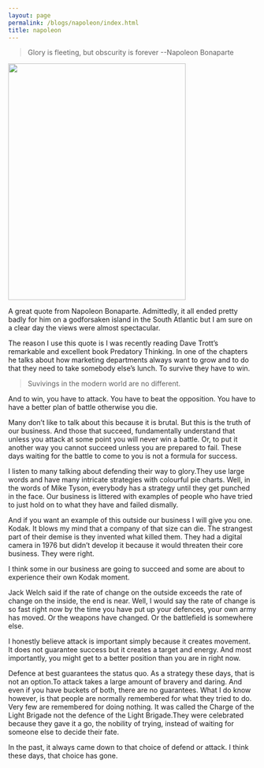```yaml
---
layout: page
permalink: /blogs/napoleon/index.html
title: napoleon
---
```


> Glory is fleeting, but obscurity is forever
                             --Napoleon Bonaparte

<img src="https://apollohong.github.io/images/napoleon.jpg" width="360" height="480">

A great quote from Napoleon Bonaparte. Admittedly, it all ended pretty badly for him on a godforsaken island in the South Atlantic but I am sure on a clear day the views were almost spectacular.

The reason I use this quote is I was recently reading Dave Trott’s remarkable and excellent book Predatory Thinking. In one of the chapters he talks about how marketing departments always want to grow and to do that they need to take somebody else’s lunch. To survive they have to win.

> Suvivings in the modern world are no different.

And to win, you have to attack. You have to beat the opposition. You have to have a better plan of battle otherwise you die.

Many don’t like to talk about this because it is brutal. But this is the truth of our business. And those that succeed, fundamentally understand that unless you attack at some point you will never win a battle. Or, to put it another way you cannot succeed unless you are prepared to fail. These days waiting for the battle to come to you is not a formula for success.

I listen to many talking about defending their way to glory.They use large words and have many intricate strategies with colourful pie charts. Well, in the words of Mike Tyson, everybody has a strategy until they get punched in the face. Our business is littered with examples of people who have tried to just hold on to what they have and failed dismally.

And if you want an example of this outside our business I will give you one. Kodak. It blows my mind that a company of that size can die. The strangest part of their demise is they invented what killed them. They had a digital camera in 1976 but didn’t develop it because it would threaten their core business. They were right.

I think some in our business are going to succeed and some are about to experience their own Kodak moment.

Jack Welch said if the rate of change on the outside exceeds the rate of change on the inside, the end is near. Well, I would say the rate of change is so fast right now by the time you have put up your defences, your own army has moved. Or the weapons have changed. Or the battlefield is somewhere else.

I honestly believe attack is important simply because it creates movement. It does not guarantee success but it creates a target and energy. And most importantly, you might get to a better position than you are in right now.

Defence at best guarantees the status quo. As a strategy these days, that is not an option.To attack takes a large amount of bravery and daring. And even if you have buckets of both, there are no guarantees. What I do know however, is that people are normally remembered for what they tried to do. Very few are remembered for doing nothing. It was called the Charge of the Light Brigade not the defence of the Light Brigade.They were celebrated because they gave it a go, the nobility of trying, instead of waiting for someone else to decide their fate.

In the past, it always came down to that choice of defend or attack. I think these days, that choice has gone.


